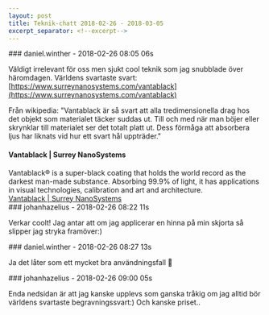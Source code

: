 ```yaml
---
layout: post
title: Teknik-chatt 2018-02-26 - 2018-03-05
excerpt_separator: <!--excerpt-->
---
```

<section class="message" markdown="1">
### daniel.winther - 2018-02-26 08:05 06s

Väldigt irrelevant för oss men sjukt cool teknik som jag snubblade över häromdagen. Världens svartaste svart:
[https://www.surreynanosystems.com/vantablack](https://www.surreynanosystems.com/vantablack)

Från wikipedia:
"Vantablack är så svart att alla tredimensionella drag hos det objekt som materialet täcker suddas ut. Till och med när man böjer eller skrynklar till materialet ser det totalt platt ut. Dess förmåga att absorbera ljus har liknats vid hur ett svart hål uppträder."

<div class="attachment"><h4>             Vantablack | Surrey NanoSystems     </h4><div class="text">Vantablack® is a super-black coating that holds the world record as the darkest man-made substance. Absorbing 99.9% of light, it has applications in visual technologies, calibration and art and architecture.</div>
<a href="https://www.surreynanosystems.com/vantablack">             Vantablack | Surrey NanoSystems     </a></div>
    
</section>
<section class="message" markdown="1">
### johanhazelius - 2018-02-26 08:22 11s

Verkar coolt! Jag antar att om jag applicerar en hinna på min skjorta så slipper jag stryka framöver:)
</section>
<section class="message" markdown="1">
### daniel.winther - 2018-02-26 08:27 13s

Ja det låter som ett mycket bra användningsfall 🙂
</section>
<section class="message" markdown="1">
### johanhazelius - 2018-02-26 09:00 05s

Enda nedsidan är att jag kanske upplevs som ganska tråkig om jag alltid bör världens svartaste begravningssvart:) Och kanske priset..

<!--excerpt-->
</section>